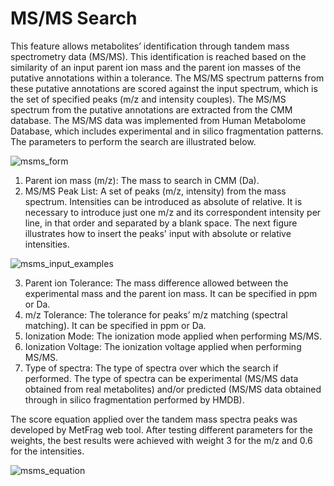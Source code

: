 # MS/MS Search
This feature allows metabolites’ identification through tandem mass spectrometry data (MS/MS). This identification is reached based on the similarity of an input parent ion mass and the parent ion masses of the putative annotations within a tolerance. The MS/MS spectrum patterns from these putative annotations are scored against the input spectrum, which is the set of specified peaks (m/z and intensity couples). The MS/MS spectrum from the putative annotations are extracted from the CMM database. The MS/MS data was implemented from Human Metabolome Database, which includes experimental and in silico fragmentation patterns. The parameters to perform the search are illustrated below.

![msms_form](/images/msms_form.jpg)

1. Parent ion mass (m/z): The mass to search in CMM (Da).
2. MS/MS Peak List: A set of peaks (m/z, intensity) from the mass spectrum. Intensities can be introduced as absolute of relative. It is necessary to introduce just one m/z and its correspondent intensity per line, in that order and separated by a blank space. The next figure illustrates how to insert the peaks' input with absolute or relative intensities.

![msms_input_examples](/images/msms_input_examples.jpg)

3. Parent ion Tolerance: The mass difference allowed between the experimental mass and the parent ion mass. It can be specified in ppm or Da.
4. m/z Tolerance: The tolerance for peaks’ m/z matching (spectral matching). It can be specified in ppm or Da.
5. Ionization Mode: The ionization mode applied when performing MS/MS.
6. Ionization Voltage: The ionization voltage applied when performing MS/MS.
7. Type of spectra: The type of spectra over which the search if performed. The type of spectra can be experimental (MS/MS data obtained from real metabolites) and/or predicted (MS/MS data obtained through in silico fragmentation performed by HMDB). 

The score equation applied over the tandem mass spectra peaks was developed by MetFrag web tool. After testing different parameters for the weights, the best results were achieved with weight 3 for the m/z and 0.6 for the intensities.

![msms_equation](/images/msms_equation.jpg)
